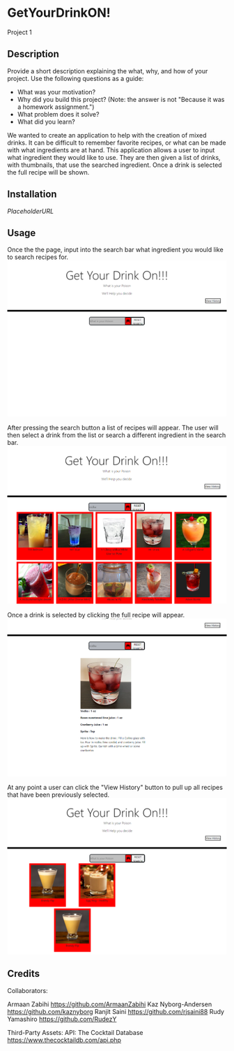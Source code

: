 # GetYourDrinkON!
Project 1

## Description

Provide a short description explaining the what, why, and how of your project. Use the following questions as a guide:

- What was your motivation?
- Why did you build this project? (Note: the answer is not "Because it was a homework assignment.")
- What problem does it solve?
- What did you learn?

We wanted to create an application to help with the creation of mixed drinks. It can be difficult to remember favorite recipes, or what can be made with what ingredients are at hand. This application allows a user to input what ingredient they would like to use. They are then given a list of drinks, with thumbnails, that use the searched ingredient. Once a drink is selected the full recipe will be shown. 


## Installation

*PlaceholderURL*

## Usage

Once the the page, input into the search bar what ingredient you would like to search recipes for.
![Intitial Screen with Title and Search Bar](./Images/GYDO-Placeholder-1.png)

After pressing the search button a list of recipes will appear. The user will then select a drink from the list or search a different ingredient in the search bar.
![List of drink recipes](./Images/GYDO-Placeholder-3.png)

Once a drink is selected by clicking the full recipe will appear.
![Recipe for a drink](./Images/GYDO-Placeholder-4.png)

At any point a user can click the "View History" button to pull up all recipes that have been previously selected.
![History of previously selected drinks](./Images/GYDO-Placeholder-2.png)

## Credits

Collaborators:

Armaan Zabihi https://github.com/ArmaanZabihi
Kaz Nyborg-Andersen https://github.com/kaznyborg
Ranjit Saini https://github.com/rjsaini88
Rudy Yamashiro https://github.com/RudezY

Third-Party Assets:
API: The Cocktail Database https://www.thecocktaildb.com/api.php